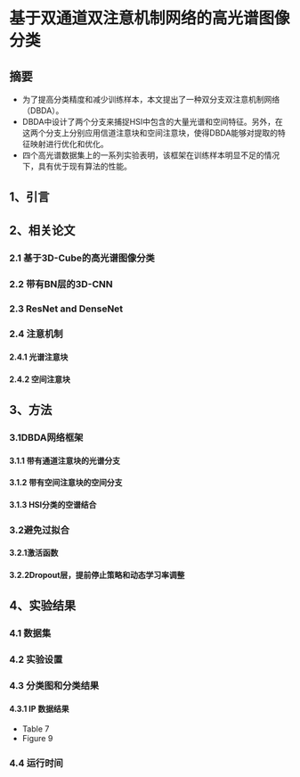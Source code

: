 # 基于双通道双注意机制网络的高光谱图像分类 #
## 摘要 ##
- 为了提高分类精度和减少训练样本，本文提出了一种双分支双注意机制网络（DBDA）。
- DBDA中设计了两个分支来捕捉HSI中包含的大量光谱和空间特征。另外，在这两个分支上分别应用信道注意块和空间注意块，使得DBDA能够对提取的特征映射进行优化和优化。
- 四个高光谱数据集上的一系列实验表明，该框架在训练样本明显不足的情况下，具有优于现有算法的性能。
## 1、引言 ##
## 2、相关论文 ## 
### 2.1 基于3D-Cube的高光谱图像分类 ###
### 2.2 带有BN层的3D-CNN ###
### 2.3 ResNet and DenseNet ###
### 2.4 注意机制 ###
#### 2.4.1 光谱注意块 ####
#### 2.4.2 空间注意块 ####
## 3、方法 ##
### 3.1DBDA网络框架 ###
#### 3.1.1 带有通道注意块的光谱分支 ####
#### 3.1.2 带有空间注意块的空间分支 ####
#### 3.1.3 HSI分类的空谱结合 ####
### 3.2避免过拟合 ###
#### 3.2.1激活函数 ####
#### 3.2.2Dropout层，提前停止策略和动态学习率调整 ####
## 4、实验结果 ##
### 4.1 数据集 ###
### 4.2 实验设置 ###
### 4.3 分类图和分类结果 ###
#### 4.3.1 IP 数据结果 ####
- Table 7
- Figure 9
### 4.4 运行时间 ###

